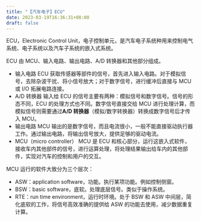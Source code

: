 ```yaml
---
title: "【汽车电子】ECU"
date: 2023-03-19T16:36:31+08:00
draft: false
---
```


ECU，Electronic Control Unit，电子控制单元，是汽车电子系统种用来控制电气系统、电子系统以及汽车子系统的嵌入式系统。

ECU 由 MCU、输入电路、输出电路、A/D 转换器和其他部分组成。

- 输入电路
  ECU 获取传感器等部件的信号，首先进入输入电路。对于模拟信号，去除杂波干扰、将小信号放大；对于数字信号，进行缓冲后直接与 MCU 或 I/O 拓展电路连接。
- A/D 转换器
  输入给 ECU 的信号主要有两种：模拟信号和数字信号。信号的形态不同，ECU 的处理方式也不同。数字信号直接交给 MCU 进行处理计算，而模拟信号则需要通过**A/D 转换器**（模拟/数字转换器）转换成数字信号后才传入 MCU。
- 输出电路
  MCU 输出的是数字信号，而且电流很小，一般不能直接驱动执行器工作。通过输出电路，将输出信号放大，提供足够的驱动电流。
- MCU（micro controller）
  MCU 是 ECU 和核心部分，运行这嵌入式软件，接收车内其他部件的信号，进行运算处理，将处理结果输出给车内的其他部件，实现对汽车的控制和用户的交互。

MCU 运行的软件大致分为三个层次：

- ASW：application software，功能。执行某项功能。例如控制侧窗。
- BSW：basic software，底软。处理底层信号。类似于操作系统。
- RTE：run time environment，运行时环境。处于 BSW 和 ASW 中间层，简化底软的工作，将信号高效准确的提供给 ASW 的功能去使用，减少数据重复计算。

